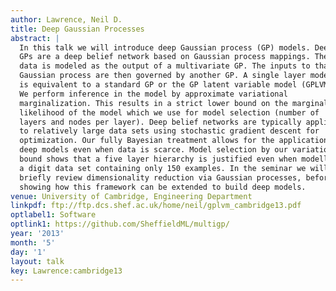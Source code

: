 ```yaml
---
author: Lawrence, Neil D.
title: Deep Gaussian Processes
abstract: |
  In this talk we will introduce deep Gaussian process (GP) models. Deep
  GPs are a deep belief network based on Gaussian process mappings. The
  data is modeled as the output of a multivariate GP. The inputs to that
  Gaussian process are then governed by another GP. A single layer model
  is equivalent to a standard GP or the GP latent variable model (GPLVM).
  We perform inference in the model by approximate variational
  marginalization. This results in a strict lower bound on the marginal
  likelihood of the model which we use for model selection (number of
  layers and nodes per layer). Deep belief networks are typically applied
  to relatively large data sets using stochastic gradient descent for
  optimization. Our fully Bayesian treatment allows for the application of
  deep models even when data is scarce. Model selection by our variational
  bound shows that a five layer hierarchy is justified even when modelling
  a digit data set containing only 150 examples. In the seminar we will
  briefly review dimensionality reduction via Gaussian processes, before
  showing how this framework can be extended to build deep models.
venue: University of Cambridge, Engineering Department
linkpdf: ftp://ftp.dcs.shef.ac.uk/home/neil/gplvm_cambridge13.pdf
optlabel1: Software
optlink1: https://github.com/SheffieldML/multigp/
year: '2013'
month: '5'
day: '1'
layout: talk
key: Lawrence:cambridge13
---
```

